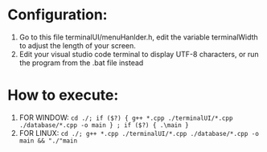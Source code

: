 # Configuration:

1. Go to this file terminalUI/menuHanlder.h, edit the variable terminalWidth to adjust the length of your screen.
2. Edit your visual studio code terminal to display UTF-8 characters, or run the program from the .bat file instead

# How to execute:

1. FOR WINDOW: ``cd ./; if ($?) { g++ *.cpp ./terminalUI/*.cpp ./database/*.cpp -o main } ; if ($?) { .\main }``
2. FOR LINUX: ``cd ./; g++ *.cpp ./terminalUI/*.cpp ./database/*.cpp -o main && "./"main``
